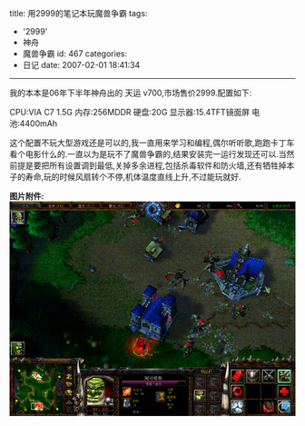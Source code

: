 title: 用2999的笔记本玩魔兽争霸
tags:
  - '2999'
  - 神舟
  - 魔兽争霸
id: 467
categories:
  - 日记
date: 2007-02-01 18:41:34
---

我的本本是06年下半年神舟出的 天运 v700,市场售价2999.配置如下:

CPU:VIA C7 1.5G 内存:256MDDR 硬盘:20G 显示器:15.4TFT镜面屏 电池:4400mAh

这个配置不玩大型游戏还是可以的,我一直用来学习和编程,偶尔听听歌,跑跑卡丁车看个电影什么的.一直以为是玩不了魔兽争霸的,结果安装完一运行发现还可以.当然前提是要把所有设置调到最低,关掉多余进程,包括杀毒软件和防火墙,还有牺牲掉本子的寿命,玩的时候风扇转个不停,机体温度直线上升,不过能玩就好.

**图片附件:**
[![war3.gif](/wp-content/uploads/2007/02/147_war3.gif)](http://www.foolbird.net/467.html/war3.gif "war3.gif")